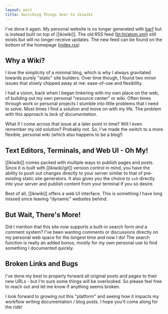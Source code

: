 ```yaml
---
layout: post
title: Switching Things Over to ikiwiki
---
```


I've done it again. My personal website is no longer generated with [barf](https://barf.bt.ht) but is instead built on top of [[ikiwiki]]. The old RSS feed ([bt.ht/atom.xml](https://bt.ht/atom.xml)) still exists but will no longer receive updates. The new feed can be found on the bottom of the homepage ([index.rss](/index.rss))

## Why a Wiki?

I love the simplicity of a minimal blog, which is why I always gravitated towards purely "static" site builders. Over time though, I found two minor issues that slowly chipped away at me: ease-of-use and flexibility.

I had a vision, back when I began tinkering with my own place on the web, of building out my own personal "resource center" or wiki. Often times through work or personal projects I stumble into little problems that I need to solve. Most times I find a solution and move on with my life. The problem with this approach is *lack of documentation*.

What if I come across that issue at a later point in time? Will I even remember my old solution? Probably not. So, I've made the switch to a more flexible, personal wiki (which also happens to be a blog!)

## Text Editors, Terminals, and Web UI - Oh My!

[[ikiwiki]] comes packed with multiple ways to publish pages and posts. Since it is built with [[ikiwiki/git]] version control in mind, you have the ability to push out changes directly to your server similar to that of pre-existing static site generators. It also gives you the choice to `ssh` directly into your server and publish content from your terminal if you so desire.

Best of all, [[ikiwiki]] offers a web UI interface. This is something I have long missed since leaving "dynamic" websites behind.

## But Wait, There's More!

Did I mention that this site now supports a built-in search form *and* a comment system? I've been wanting comments or discussions directly on my personal web space for the longest time and now I do! The search function is really an added bonus, mostly for my own personal use to find something I documented quickly.

## Broken Links and Bugs

I've done my best to properly forward all original posts and pages to their new URLs - but I'm sure some things will be overlooked. So please feel free to reach out and let me know if anything seems broken.

I look forward to growing out this "platform" and seeing how it impacts my workflow writing documentation / blog posts. I hope you'll come along for the ride!
